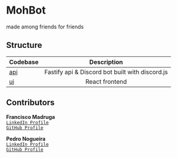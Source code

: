 # MohBot

made among friends for friends

## Structure

| Codebase   |                   Description                   |
| :--------- | :---------------------------------------------: |
| [api](api) | Fastify api & Discord bot built with discord.js |
| [ui](ui)   |                 React frontend                  |

## Contributors

**Francisco Madruga** <br>
[`LinkedIn Profile`](https://www.linkedin.com/in/francisco-madruga-0694971b4)
<br> [`GitHub Profile`](https://github.com/F-Madruga) <br>

**Pedro Nogueira** <br>
[`LinkedIn Profile`](https://www.linkedin.com/in/pedroinogueira/) <br>
[`GitHub Profile`](https://github.com/Pedro-No) <br>
